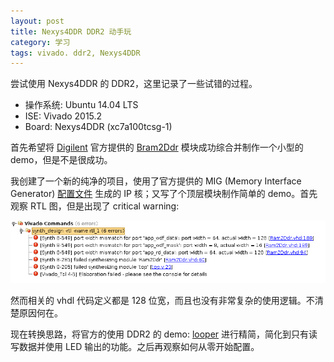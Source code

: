 ```yaml
---
layout: post
title: Nexys4DDR DDR2 动手玩
category: 学习
tags: vivado. ddr2, Nexys4DDR
---
```


尝试使用 Nexys4DDR 的 DDR2，这里记录了一些试错的过程。

- 操作系统: Ubuntu 14.04 LTS
- ISE: Vivado 2015.2
- Board: Nexys4DDR (xc7a100tcsg-1)

首先希望将 [Digilent](http://store.digilentinc.com) 官方提供的
[Bram2Ddr](https://reference.digilentinc.com/nexys4-ddr:sram)
模块成功综合并制作一个小型的 demo，但是不是很成功。

我创建了一个新的纯净的项目，使用了官方提供的 MIG (Memory Interface Generator)
[配置文件](https://reference.digilentinc.com/_media/nexys4-ddr:nexys4ddr_mig_prj.zip)
生成的 IP 核；又写了个顶层模块制作简单的 demo。首先观察 RTL 图，但是出现了 critical warning:

![img](assets/bram2ddr_errors.png)

然而相关的 vhdl 代码定义都是 128 位宽，而且也没有非常复杂的使用逻辑。不清楚原因何在。

现在转换思路，将官方的使用 DDR2 的 demo: [looper](https://reference.digilentinc.com/nexys4-ddr:looperdemo)
进行精简，简化到只有读写数据并使用 LED 输出的功能。之后再观察如何从零开始配置。
